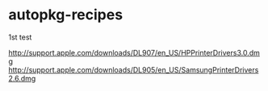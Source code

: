 autopkg-recipes
===============

1st test



http://support.apple.com/downloads/DL907/en_US/HPPrinterDrivers3.0.dmg
http://support.apple.com/downloads/DL905/en_US/SamsungPrinterDrivers2.6.dmg